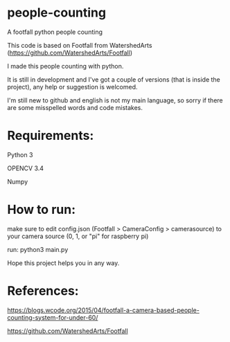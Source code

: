 # people-counting
A footfall python people counting

This code is based on Footfall from WatershedArts (https://github.com/WatershedArts/Footfall)

I made this people counting with python.

It is still in development and I've got a couple of versions (that is inside the project), any help or suggestion is welcomed.

I'm still new to github and english is not my main language, so sorry if there are some misspelled words and code mistakes.

# Requirements:
Python 3

OPENCV 3.4

Numpy


# How to run:
make sure to edit config.json (Footfall > CameraConfig > camerasource) to your camera source (0, 1, or "pi" for raspberry pi)

run: python3 main.py

Hope this project helps you in any way.

# References:

https://blogs.wcode.org/2015/04/footfall-a-camera-based-people-counting-system-for-under-60/

https://github.com/WatershedArts/Footfall
